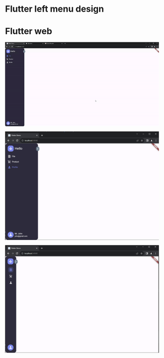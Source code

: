 # Flutter left menu design
# Flutter web

![](https://github.com/sazzad765/web_navigation_menu/blob/main/menu_gif.gif)

![](https://github.com/sazzad765/web_navigation_menu/blob/main/Screenshot_menu.png)

![](https://github.com/sazzad765/web_navigation_menu/blob/main/Screenshot_menu1.png)